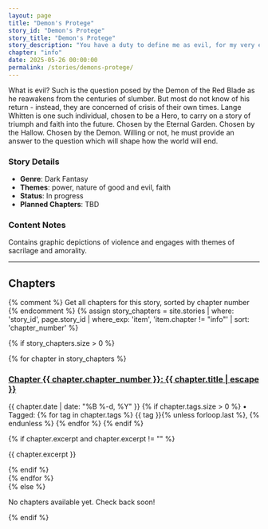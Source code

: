```yaml
---
layout: page
title: "Demon's Protege"
story_id: "Demon's Protege"
story_title: "Demon's Protege"
story_description: "You have a duty to define me as evil, for my very existence is an afront to your definition of good."
chapter: "info"
date: 2025-05-26 00:00:00
permalink: /stories/demons-protege/
---
```


What is evil? Such is the question posed by the Demon of the Red Blade as he reawakens from the centuries of slumber. But most do not know of his return - instead, they are concerned of crisis of their own times. Lange Whitten is one such individual, chosen to be a Hero, to carry on a story of triumph and faith into the future. Chosen by the Eternal Garden. Chosen by the Hallow. Chosen by the Demon. Willing or not, he must provide an answer to the question which will shape how the world will end.

### Story Details
- **Genre**: Dark Fantasy
- **Themes**: power, nature of good and evil, faith
- **Status**: In progress
- **Planned Chapters**: TBD

### Content Notes
Contains graphic depictions of violence and engages with themes of sacrilage and amorality.

---

## Chapters

{% comment %} Get all chapters for this story, sorted by chapter number {% endcomment %}
{% assign story_chapters = site.stories | where: 'story_id', page.story_id | where_exp: 'item', 'item.chapter != "info"' | sort: 'chapter_number' %}

{% if story_chapters.size > 0 %}
<div class="story-chapters-list">
  {% for chapter in story_chapters %}
  <div class="chapter-entry">
    <h3><a href="{{ chapter.url | relative_url }}">Chapter {{ chapter.chapter_number }}: {{ chapter.title | escape }}</a></h3>
    <p class="chapter-meta">
      <time datetime="{{ chapter.date | date_to_xmlschema }}">{{ chapter.date | date: "%B %-d, %Y" }}</time>
      {% if chapter.tags.size > 0 %}
        • Tagged: 
        {% for tag in chapter.tags %}
          <span class="tag">{{ tag }}</span>{% unless forloop.last %}, {% endunless %}
        {% endfor %}
      {% endif %}
    </p>
    {% if chapter.excerpt and chapter.excerpt != "" %}
      <p class="chapter-excerpt">{{ chapter.excerpt }}</p>
    {% endif %}
  </div>
  {% endfor %}
</div>
{% else %}
<p class="no-chapters">No chapters available yet. Check back soon!</p>
{% endif %} 